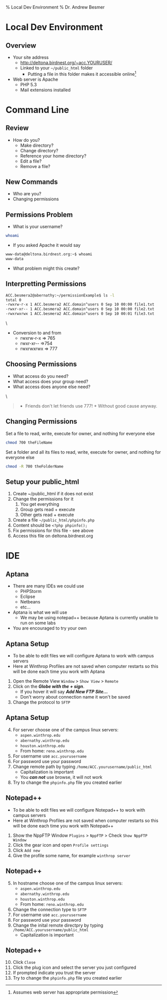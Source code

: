 % Local Dev Environment
% Dr. Andrew Besmer

# Local Dev Environment

## Overview

* Your site address
	* http://deltona.birdnest.org/~acc.YOURUSER/
	* Linked to your `~/public_html` folder
		* Putting a file in this folder makes it accessible online[^permission]
* Web server is Apache
	* PHP 5.3
	* Mail extensions installed

[^permission]: Assumes web server has appropriate permission


# Command Line

## Review

* How do you?
	* Make directory?
	* Change directory?
	* Reference your home directory?
	* Edit a file?
	* Remove a file?

## New Commands

* Who are you?
* Changing permissions

## Permissions Problem

* What is your username?

```bash
whoami
```

* If you asked Apache it would say

```bash
www-data@deltona.birdnest.org:~$ whoami
www-data
```

* What problem might this create?

## Interpretting Permissions

```bash
ACC.besmera2@abernathy:~/permissionExample$ ls -l
total 0
-rwxrw-r-x 1 ACC.besmera2 ACC.domain^users 0 Sep 10 00:00 file1.txt
-rwxr-xr-- 1 ACC.besmera2 ACC.domain^users 0 Sep 10 00:00 file2.txt
-rwxrwxrwx 1 ACC.besmera2 ACC.domain^users 0 Sep 10 00:01 file3.txt
```

\ 

* Conversion to and from
	* rwxrw-r-x => 765
	* rwxr-xr-- =>754
	* rwxrwxrwx => 777

## Choosing Permissions

* What access do you need?
* What access does your group need?
* What access does anyone else need?

\ 

> * Friends don't let friends use 777!
	* Without good cause anyway.

## Changing Permissions

Set a file to read, write, execute for owner, and nothing for everyone else

```bash
chmod 700 theFileName
```

Set a folder and all its files to read, write, execute for owner, and nothing for everyone else

```bash
chmod -R 700 theFolderName
```

## Setup your public_html

1. Create ~/public_html if it does not exist
2. Change the permissions for it
	1. You get everything
	2. Group gets read + execute
	3. Other gets read + execute
3. Create a file `~/public_html/phpinfo.php`
4. Content should be `<?php phpinfo();`
5. Fix permissions for this file - see above
6. Access this file on deltona.birdnest.org


# IDE

## Aptana

* There are many IDEs we could use
	* PHPStorm
	* Eclipse
	* Netbeans
	* etc...
* Aptana is what we will use
	* We may be using notepad++ because Aptana is currently unable to run on some labs
* You are encouraged to try your own

## Aptana Setup

* To be able to edit files we will configure Aptana to work with campus servers
* Here at Winthrop Profiles are not saved when computer restarts so this will be done each time you work with Aptana

1. Open the Remote View `Window` > `Show View` > `Remote`
2. Click on the ***Globe with the + sign***.
	* If you hover it will say ***Add New FTP Site...***
	* Don't worry about connection name it won't be saved
3. Change the protocol to `SFTP`

## Aptana Setup

4. For server choose one of the campus linux servers:
	* `aspen.winthrop.edu`
	* `abernathy.winthrop.edu`
	* `houston.winthrop.edu`
	* From home: `reno.winthrop.edu`
5. For username use `acc.yourusername`
6. For password use your password
7. Change remote path by typing `/home/ACC.yourusername/public_html`
	* Capitalization is important
	* You ***can not*** use browse, it will not work
8. Try to change the `phpinfo.php` file you created earlier

## Notepad++


* To be able to edit files we will configure Notepad++ to work with campus servers
* Here at Winthrop Profiles are not saved when computer restarts so this will be done each time you work with Notepad++

1. Show the NppFTP Window `Plugins` > `NppFTP` > Check `Show NppFTP Window`
2. Click the gear icon and open `Profile settings`
3. Click `Add new`
4. Give the profile some name, for example `winthrop server`

## Notepad++

5. In hostname choose one of the campus linux servers:
	* `aspen.winthrop.edu`
	* `abernathy.winthrop.edu`
	* `houston.winthrop.edu`
	* From home: `reno.winthrop.edu`
6. Change the connection type to `SFTP`
7. For username use `acc.yourusername`
8. For password use your password
9. Change the inital remote directpry by typing `/home/ACC.yourusername/public_html`
	* Capitalization is important

## Notepad++

10. Click `Close`
11. Click the plug icon and select the server you just configured
12. If prompted indicate you trust the server
13. Try to change the `phpinfo.php` file you created earlier
